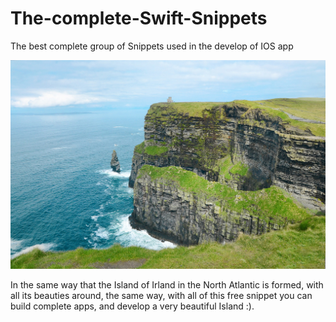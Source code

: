 # The-complete-Swift-Snippets
The best complete group of Snippets used in the develop of IOS app


![](images/dublin.jpg)

In the same way that the Island of Irland in the North Atlantic is formed, with all its beauties around, the same way, with all of this free snippet you can build complete apps, and develop a very beautiful Island :).
